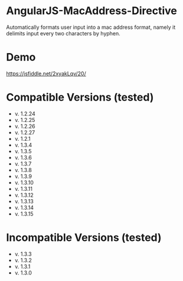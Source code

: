 # AngularJS-MacAddress-Directive
Automatically formats user input into a mac address format, namely it delimits input every two characters by hyphen.


# Demo
https://jsfiddle.net/2xyakLqv/20/

# Compatible Versions (tested)
- v. 1.2.24
- v. 1.2.25
- v. 1.2.26
- v. 1.2.27
- v. 1.2.1
- v. 1.3.4
- v. 1.3.5
- v. 1.3.6
- v. 1.3.7
- v. 1.3.8
- v. 1.3.9
- v. 1.3.10
- v. 1.3.11
- v. 1.3.12
- v. 1.3.13
- v. 1.3.14
- v. 1.3.15

# Incompatible Versions (tested)
- v. 1.3.3
- v. 1.3.2
- v. 1.3.1
- v. 1.3.0
